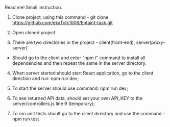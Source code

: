 Read me!
Small instruction.

1. Clone project, using this command - git clone https://github.com/ekaTolk1006/Entaint-task.git

2. Open cloned project

3. There are two directories in the project - client(front-end), server(proxy-server)
- Should go to the client and enter "npm i" command to install all dependencies and then repeat the same in the server directory.

4. When server started should start React application, go to the client direction and run: npm run dev;

5. To start the server should use command: npm run dev;
  
6. To see returned API data, should set your own API_KEY to the server/controllers.js line 9 (temporary);

7. To run unit tests shoult go to the client directory and use the command - npm run test
